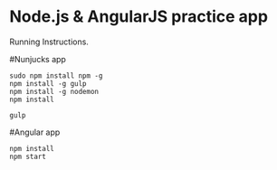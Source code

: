 # Node.js & AngularJS practice app

Running Instructions.

#Nunjucks app

```
sudo npm install npm -g
npm install -g gulp
npm install -g nodemon
npm install

gulp       
```

#Angular app

```
npm install
npm start
```

